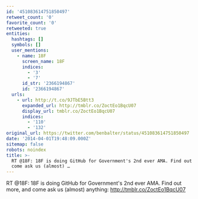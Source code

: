 ```yaml
---
id: '451083614751850497'
retweet_count: '0'
favorite_count: '0'
retweeted: true
entities:
  hashtags: []
  symbols: []
  user_mentions:
    - name: 18F
      screen_name: 18F
      indices:
        - '3'
        - '7'
      id_str: '2366194867'
      id: '2366194867'
  urls:
    - url: http://t.co/9JTbE5Btt3
      expanded_url: http://tmblr.co/ZoctEo1BqcU07
      display_url: tmblr.co/ZoctEo1BqcU07
      indices:
        - '110'
        - '132'
original_url: https://twitter.com/benbalter/status/451083614751850497
date: '2014-04-01T19:48:09.000Z'
sitemap: false
robots: noindex
title: >-
  RT @18F: 18F is doing GitHub for Government's 2nd ever AMA. Find out more, and
  come ask us (almost) …
---
```


RT @18F: 18F is doing GitHub for Government's 2nd ever AMA. Find out more, and come ask us (almost) anything: http://tmblr.co/ZoctEo1BqcU07